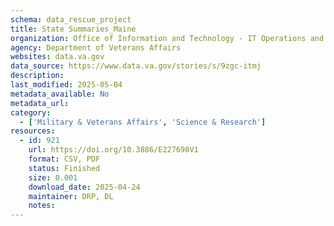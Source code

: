 ```yaml
---
schema: data_rescue_project 
title: State Summaries_Maine
organization: Office of Information and Technology - IT Operations and Services (ITOPS)
agency: Department of Veterans Affairs
websites: data.va.gov
data_source: https://www.data.va.gov/stories/s/9zgc-itmj
description: 
last_modified: 2025-05-04
metadata_available: No
metadata_url: 
category:
  - ['Military & Veterans Affairs', 'Science & Research'] 
resources:
  - id: 921
    url: https://doi.org/10.3886/E227690V1
    format: CSV, PDF
    status: Finished
    size: 0.001
    download_date: 2025-04-24
    maintainer: DRP, DL
    notes: 
---
```

